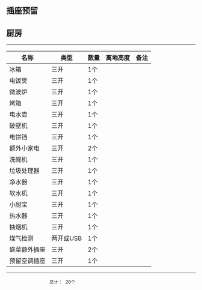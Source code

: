 ## 插座预留

## 厨房
------------------------------------
| 名称 | 类型| 数量| 离地高度 | 备注|
| ---| ---| ---| -- | -- |
|冰箱 |三开 | 1个| | |
|电饭煲 |三开 | 1个| |
|微波炉 |三开 | 1个| |
|烤箱 |三开 | 1个| | |
|电水壶 |三开 | 1个| | |
|破壁机 |三开 | 1个| | |
|电饼铛 |三开 | 1个| | |
|额外小家电 |三开 | 2个| | |
|洗碗机 |三开 | 1个| | |
|垃圾处理器 |三开 | 1个| | |
|净水器 |三开 | 1个| | |
|软水机 |三开 | 1个| | |
|小厨宝 |三开 | 1个| | |
|热水器 |三开 | 1个| | |
|抽烟机 |三开 | 1个| | |
|煤气检测 |两开或USB | 1个| | |
|盛菜额外插座 | 三开 | 2个| | |
|预留空调插座 | 三开 | 1个| | |

------------------------------------
                    总计： 20个
